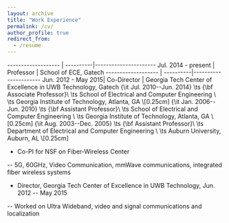 ```yaml
---
layout: archive
title: "Work Experience"
permalink: /cv/
author_profile: true
redirect_from:
  - /resume
---
```


 
------------------- | ----------|----------------------
Jul. 2014 - present | Professor | School of ECE, Gatech
------------------- | ----------|----------------------
Jun. 2012 - May 2015| Co-Director | Georgia Tech Center of Excellence in UWB Technology, Gatech
{\it Jul. 2010--Jun. 2014} \ts {\bf Associate Professor}\\
\ts  School of Electrical and Computer Engineering \\ \ts
 Georgia Institute of Technology, Atlanta, GA \\[0.25cm]
{\it Jan. 2006--Jun. 2010} \ts {\bf Assistant Professor}\\
\ts  School of Electrical and Computer Engineering \\ \ts
 Georgia Institute of Technology, Atlanta, GA \\[0.25cm]
{\it Aug. 2003--Dec. 2005} \ts {\bf Assistant Professor}\\
\ts  Department of Electrical and Computer Engineering \\ \ts
 Auburn University, Auburn, AL \\[0.25cm]
* Co-PI for NSF on Fiber-Wireless Center

-- 5G, 60GHz, Video Communication, mmWave communications, integrated fiber wireless systems 

* Director, Georgia Tech Center of Excellence in UWB Technology, Jun. 2012 -- May 2015

-- Worked on Ultra Wideband, video and signal communications and localization

